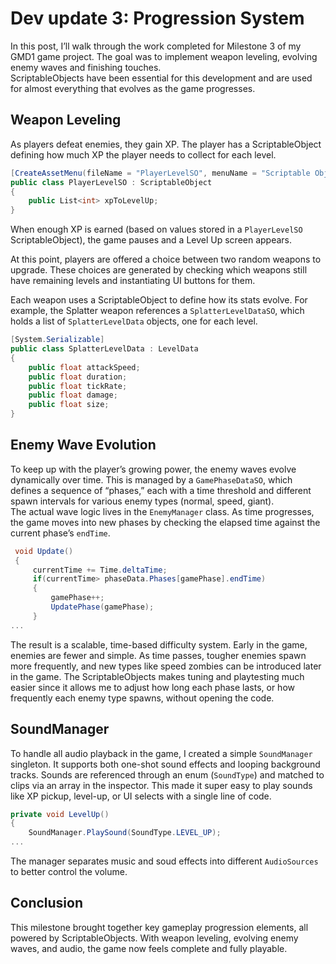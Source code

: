 # Dev update 3: Progression System
In this post, I’ll walk through the work completed for Milestone 3 of my GMD1 game project. The goal was to implement weapon leveling, evolving enemy waves and finishing touches.  
ScriptableObjects have been essential for this development and are used for almost everything that evolves as the game progresses.

## Weapon Leveling  
As players defeat enemies, they gain XP. The player has a ScriptableObject defining how much XP the player needs to collect for each level.
```csharp
[CreateAssetMenu(fileName = "PlayerLevelSO", menuName = "Scriptable Objects/PlayerLevelSO")]
public class PlayerLevelSO : ScriptableObject
{
    public List<int> xpToLevelUp;
}
``` 
When enough XP is earned (based on values stored in a `PlayerLevelSO` ScriptableObject), the game pauses and a Level Up screen appears.

At this point, players are offered a choice between two random weapons to upgrade. These choices are generated by checking which weapons still have remaining levels and instantiating UI buttons for them.

Each weapon uses a ScriptableObject to define how its stats evolve. For example, the Splatter weapon references a `SplatterLevelDataSO`, which holds a list of `SplatterLevelData` objects, one for each level.
```csharp
[System.Serializable]
public class SplatterLevelData : LevelData
{
    public float attackSpeed;
    public float duration;
    public float tickRate;
    public float damage;
    public float size;
}
``` 

## Enemy Wave Evolution  
To keep up with the player’s growing power, the enemy waves evolve dynamically over time. This is managed by a `GamePhaseDataSO`, which defines a sequence of “phases,” each with a time threshold and different spawn intervals for various enemy types (normal, speed, giant).  
The actual wave logic lives in the `EnemyManager` class. As time progresses, the game moves into new phases by checking the elapsed time against the current phase’s `endTime`.
```csharp
 void Update()
 {
     currentTime += Time.deltaTime;
     if(currentTime> phaseData.Phases[gamePhase].endTime)
     {
         gamePhase++;
         UpdatePhase(gamePhase);
     }
...
``` 
The result is a scalable, time-based difficulty system. Early in the game, enemies are fewer and simple. As time passes, tougher enemies spawn more frequently, and new types like speed zombies can be introduced later in the game. The ScriptableObjects makes tuning and playtesting much easier since it allows me to adjust how long each phase lasts, or how frequently each enemy type spawns, without opening the code.

## SoundManager  
To handle all audio playback in the game, I created a simple `SoundManager` singleton. It supports both one-shot sound effects and looping background tracks. Sounds are referenced through an enum (`SoundType`) and matched to clips via an array in the inspector. This made it super easy to play sounds like XP pickup, level-up, or UI selects with a single line of code.
```csharp
private void LevelUp()
{
    SoundManager.PlaySound(SoundType.LEVEL_UP);
...
``` 
The manager separates music and soud effects into different `AudioSources` to better control the volume.

## Conclusion  
This milestone brought together key gameplay progression elements, all powered by ScriptableObjects. With weapon leveling, evolving enemy waves, and audio, the game now feels complete and fully playable.

